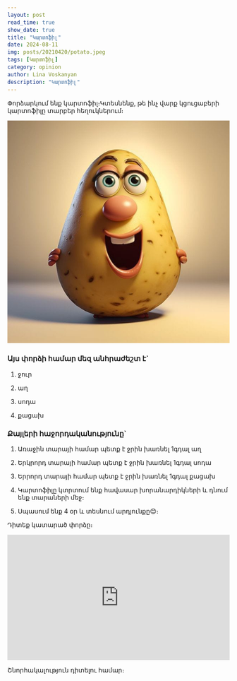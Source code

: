 ```yaml
---
layout: post
read_time: true
show_date: true
title: "Կարտոֆիլ"
date: 2024-08-11
img: posts/20210420/potato.jpeg
tags: [Կարտոֆիլ]
category: opinion
author: Lina Voskanyan
description: "Կարտոֆիլ"
---
```


Փորձարկում ենք կարտոֆիլ։Կտեսնենք, թե ինչ վարք կցուցաբերի կարտոֆիլը տարբեր հեղուկներում։

![Կարտոֆիլ](./assets/img/posts/20210420/potato_1.jpeg)

### Այս փորձի համար մեզ անհրաժեշտ է`

1) ջուր

2) աղ

3) սոդա

4) քացախ

### Քայլերի հաջորդականությունը`

1) Առաջին տարայի համար պետք է ջրին խառնել 1գդալ աղ

2) Երկրորդ տարայի համար պետք է ջրին խառնել 1գդալ սոդա

3) Երրորդ տարայի համար պետք է ջրին խառնել 1գդալ քացախ

4) Կարտոֆիլը կտրտում ենք հավասար խորանարդիկների և դնում ենք տարաների մեջ։

5) Սպասում ենք 4 օր և տեսնում արդյունքը😊։


 Դիտեք կատարած փորձը։
 
<div style="position: relative; padding-bottom: 56.25%; height: 0; overflow: hidden; max-width: 100%; background: #000;">
  <iframe src="https://www.youtube.com/embed/6HBzieywW4o" style="position: absolute; top: 0; left: 0; width: 100%; height: 100%;" frameborder="0" allow="accelerometer; autoplay; clipboard-write; encrypted-media; gyroscope; picture-in-picture" allowfullscreen></iframe>
</div>

Շնորհակալություն դիտելու համար։
